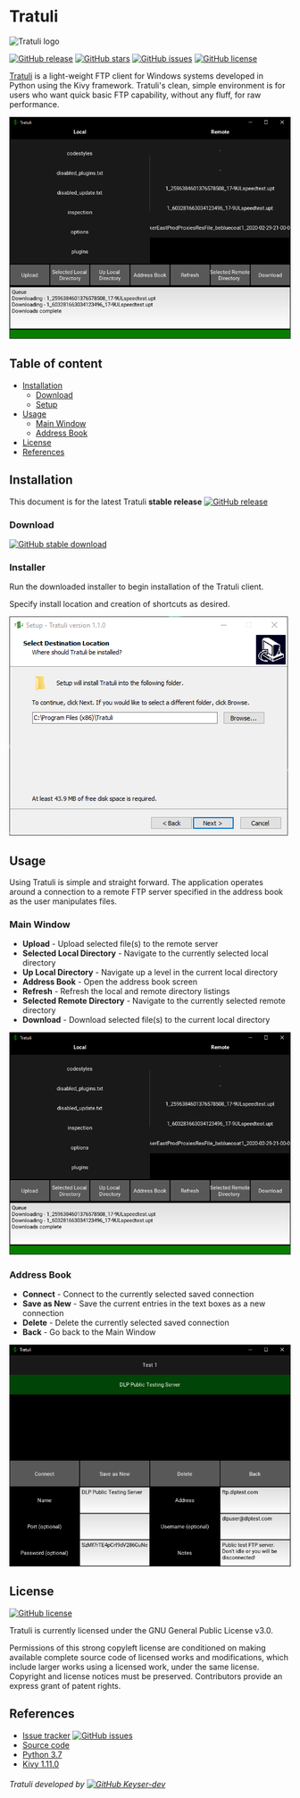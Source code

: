 Tratuli
======================
![Tratuli logo](https://github.com/Keyser-dev/Tratuli/blob/master/resources/icon.ico)

[![GitHub release](https://img.shields.io/badge/stable-1.1.0-success)](https://github.com/Keyser-dev/Tratuli/releases)
[![GitHub stars](https://img.shields.io/github/stars/Keyser-dev/Tratuli)](https://github.com/Keyser-dev/Tratuli/stargazers)
[![GitHub issues](https://img.shields.io/github/issues/Keyser-dev/Tratuli)](https://github.com/Keyser-dev/Tratuli/issues)
[![GitHub license](https://img.shields.io/github/license/Keyser-dev/Tratuli)](https://github.com/Keyser-dev/Tratuli/blob/master/LICENSE)

[Tratuli](https://github.com/Keyser-dev/Tratuli) is a light-weight FTP client for Windows systems 
developed in Python using the Kivy framework. Tratuli's clean, simple environment is for users who 
want quick basic FTP capability, without any fluff, for raw performance.

![Tratuli demo](https://github.com/Keyser-dev/Tratuli/blob/master/img/tratuli_demo_1_1_0_mainscreen.png)

## Table of content

- [Installation](#installation)
    - [Download](#download)
    - [Setup](#installer)
- [Usage](#usage)
    - [Main Window](#main-window)
    - [Address Book](#address-book)
- [License](#license)
- [References](#references)

## Installation

This document is for the latest Tratuli **stable release** 
[![GitHub release](https://img.shields.io/badge/stable-1.1.0-success)](https://github.com/Keyser-dev/Tratuli/releases)

### Download

[![GitHub stable download](https://img.shields.io/badge/-DOWNLOAD%20TRATULI%20INSTALLER-informational?style=for-the-badge)](https://github.com/Keyser-dev/Tratuli/releases/tag/v1.1.0)

### Installer

Run the downloaded installer to begin installation of the Tratuli client.

Specify install location and creation of shortcuts as desired.

![Tratuli demo](https://github.com/Keyser-dev/Tratuli/blob/master/img/tratuli_demo_1_1_0_installer.png)
## Usage

Using Tratuli is simple and straight forward. The application operates around a connection to a remote FTP server specified in
the address book as the user manipulates files.

### Main Window

* **Upload** - Upload selected file(s) to the remote server
* **Selected Local Directory** - Navigate to the currently selected local directory
* **Up Local Directory** - Navigate up a level in the current local directory
* **Address Book** - Open the address book screen
* **Refresh** - Refresh the local and remote directory listings
* **Selected Remote Directory** - Navigate to the currently selected remote directory
* **Download** - Download selected file(s) to the current local directory

![Main Window](https://github.com/Keyser-dev/Tratuli/blob/master/img/tratuli_demo_1_1_0_mainscreen.png)

### Address Book

* **Connect** - Connect to the currently selected saved connection
* **Save as New** - Save the current entries in the text boxes as a new connection
* **Delete** - Delete the currently selected saved connection
* **Back** - Go back to the Main Window

![Address Book](https://github.com/Keyser-dev/Tratuli/blob/master/img/tratuli_demo_1_1_0_addressbook.png)

## License
[![GitHub license](https://img.shields.io/github/license/Keyser-dev/Tratuli)](https://github.com/Keyser-dev/Tratuli/blob/master/LICENSE)

Tratuli is currently licensed under the GNU General Public License v3.0. 

Permissions of this strong copyleft license are 
conditioned on making available complete source code of licensed works and modifications, which include larger works using 
a licensed work, under the same license. Copyright and license notices must be preserved. Contributors provide an express 
grant of patent rights.

## References

* [Issue tracker](https://github.com/Keyser-dev/Tratuli/issues) [![GitHub issues](https://img.shields.io/github/issues/Keyser-dev/Tratuli)](https://github.com/Keyser-dev/Tratuli/issues)
* [Source code](https://github.com/Keyser-dev/Tratuli)
* [Python 3.7](https://www.python.org/downloads/release/python-376/)
* [Kivy 1.11.0](https://kivy.org/)

###### Tratuli developed by [![GitHub Keyser-dev](https://img.shields.io/badge/GitHub-Keyser--dev-green?logo=github&style=for-the-badge)](https://github.com/Keyser-dev/)
